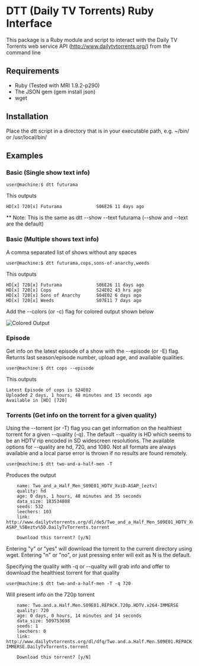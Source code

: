 # DTT (Daily TV Torrents) Ruby Interface
This package is a Ruby module and script to interact with the
Daily TV Torrents web service API (http://www.dailytvtorrents.org/)
from the command line

## Requirements
 * Ruby (Tested with MRI 1.9.2-p290)
 * The JSON gem (gem install json)
 * wget

## Installation
Place the dtt script in a directory that is in your executable path, e.g. ~/bin/ or
/usr/local/bin/

## Examples

### Basic (Single show text info)
    user@machine:$ dtt futurama

This outputs

    HD[x] 720[x] Futurama             S06E26 11 days ago

\*\* Note: This is the same as dtt --show --text futurama (--show and --text are the default)

### Basic (Multiple shows text info)
A comma separated list of shows without any spaces

    user@machine:$ dtt futurama,cops,sons-of-anarchy,weeds

This outputs

    HD[x] 720[x] Futurama             S06E26 11 days ago
    HD[x] 720[x] Cops                 S24E02 43 hrs ago
    HD[x] 720[x] Sons of Anarchy      S04E02 6 days ago
    HD[x] 720[x] Weeds                S07E11 7 days ago

Add the --colors (or -c) flag for colored output shown below

![Colored Output](/scottydelicious/dtt/raw/master/screenshots/with_colors.png "With Colors")

### Episode
Get info on the latest episode of a show with the --episode (or -E) flag.
Returns last season/episode number, upload age, and available qualities.

    user@machine:$ dtt cops --episode

This outputs

    Latest Episode of cops is S24E02
    Uploaded 2 days, 1 hours, 48 minutes and 15 seconds ago
    Available in [HD] [720]

### Torrents (Get info on the torrent for a given quality)
Using the --torrent (or -T) flag you can get information on the healthiest
torrent for a given --quality (-q). The default --quality is HD which seems 
to be an HDTV rip encoded in SD widescreen resolutions. The available options
for --quality are hd, 720, and 1080. Not all formats are always available and
a local parse error is thrown if no results are found remotely.
    
    user@machine:$ dtt two-and-a-half-men -T

Produces the output

		name: Two_and_a_Half_Men_S09E01_HDTV_XviD-ASAP_[eztv]
		quality: hd
		age: 0 days, 1 hours, 48 minutes and 35 seconds
		data_size: 183534808
		seeds: 532
		leechers: 103
		link: http://www.dailytvtorrents.org/dl/de5/Two_and_a_Half_Men_S09E01_HDTV_XviD-ASAP_%5Beztv%5D.DailyTvTorrents.torrent

		Download this torrent? [y/N]

Entering "y" or "yes" will download the torrent to the current directory using wget.
Entering "n" or "no", or just pressing enter will exit as N is the default.

Specifying the quality with -q or --quality will grab info and offer to download
the healthiest torrent for that quality

    user@machine:$ dtt two-and-a-half-men -T -q 720

Will present info on the 720p torrent
		
		name: Two.and.a.Half.Men.S09E01.REPACK.720p.HDTV.x264-IMMERSE
		quality: 720
		age: 0 days, 0 hours, 14 minutes and 14 seconds
		data_size: 509753698
		seeds: 1
		leechers: 0
		link: http://www.dailytvtorrents.org/dl/dfq/Two.and.a.Half.Men.S09E01.REPACK.720p.HDTV.x264-IMMERSE.DailyTvTorrents.torrent

		Download this torrent? [y/N]

